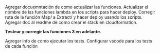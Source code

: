 Agregar docuemntación de como actualizar las funciones.
Actualizar el nombre de las funciones lambda en los scripts para hacer deploy.
Corregir ruta de la función Map/ a Extract/ y hacer deploy usando los scripts.
Agregar doc al readme de como crear el stack en cloudformation.


**Testear y corregir las funciones 3 en adelante.**

Agregar info de como ejecutar los tests.
Configurar vscode para los tests de cada función
